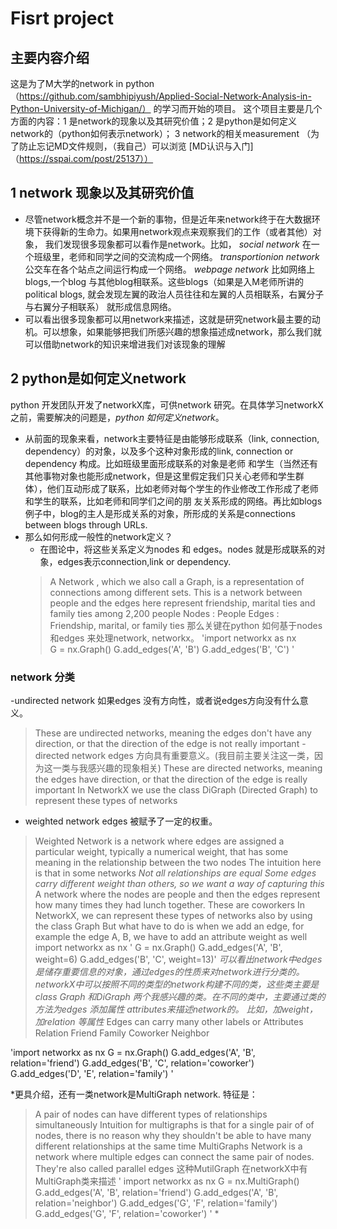 # Fisrt project
## 主要内容介绍
这是为了M大学的network in python（https://github.com/sambhipiyush/Applied-Social-Network-Analysis-in-Python-University-of-Michigan/） 的学习而开始的项目。
这个项目主要是几个方面的内容：1 是network的现象以及其研究价值；2 是python是如何定义network的（python如何表示network）； 3 network的相关measurement
（为了防止忘记MD文件规则，（我自己）可以浏览 [MD认识与入门]（https://sspai.com/post/25137））

## 1 network 现象以及其研究价值
- 尽管network概念并不是一个新的事物，但是近年来network终于在大数据环境下获得新的生命力。如果用network观点来观察我们的工作（或者其他）对象，
  我们发现很多现象都可以看作是network。比如，
    *social network* 
    在一个班级里，老师和同学之间的交流构成一个网络。
    *transportionion network*
    公交车在各个站点之间运行构成一个网络。
    *webpage network*
    比如网络上blogs,一个blog 与其他blog相联系。这些blogs（如果是入M老师所讲的political blogs, 就会发现左翼的政治人员往往和左翼的人员相联系，右翼分子与右翼分子相联系）
    就形成信息网络。
 - 可以看出很多现象都可以用network来描述，这就是研究network最主要的动机。可以想象，如果能够把我们所感兴趣的想象描述成network，那么我们就可以借助network的知识来增进我们对该现象的理解
## 2 python是如何定义network
  python 开发团队开发了networkX库，可供network 研究。在具体学习networkX之前，需要解决的问题是，*python 如何定义network*。
- 从前面的现象来看，network主要特征是由能够形成联系（link, connection, dependency）的对象，以及多个这种对象形成的link, connection or dependency 构成。比如班级里面形成联系的对象是老师   和学生（当然还有其他事物对象也能形成network，但是这里假定我们只关心老师和学生群体），他们互动形成了联系，比如老师对每个学生的作业修改工作形成了老师和学生的联系，比如老师和同学们之间的朋   友关系形成的网络。再比如blogs例子中，blog的主人是形成关系的对象，所形成的关系是connections between blogs through URLs. 
- 那么如何形成一般性的network定义？ 
  * 在图论中，将这些关系定义为nodes 和 edges。nodes 就是形成联系的对象，edges表示connection,link or dependency.
  > A Network , which we also call a Graph, is a representation of connections among different sets. 
  > This is a network between people and the edges here represent friendship, marital ties and family ties among 2,200 people
  > Nodes : People
  > Edges : Friendship, marital, or family ties
  那么关键在python 如何基于nodes 和edges 来处理network, networkx。
  'import networkx as nx  
  G = nx.Graph()
  G.add_edges('A', 'B')
  G.add_edges('B', 'C') '
### network 分类
  -undirected network 
  如果edges 没有方向性，或者说edges方向没有什么意义。
  >These are undirected networks, meaning the edges don't have any direction, or that the direction of the edge is not really important
  -directed network
  edges 方向具有重要意义。(我目前主要关注这一类，因为这一类与我感兴趣的现象相关)
  >These are directed networks, meaning the edges have direction, or that the direction of the edge is really important
  >In NetworkX we use the class DiGraph (Directed Graph) to represent these types of networks
  - weighted network
  edges 被赋予了一定的权重。
  >Weighted Network is a network where edges are assigned a particular weight, typically a numerical weight, that has some meaning in the relationship between the two nodes
  >The intuition here is that in some networks
  > *Not all relationships are equal*
  > *Some edges carry different weight than others, so we want a way of capturing this*
  > A network where the nodes are people and then the edges represent how many times they had lunch together. These are coworkers
  > In NetworkX, we can represent these types of networks also by using the class Graph
  > But what have to do is when we add an edge, for example the edge A, B, we have to add an attribute weight as well
  >  import networkx as nx
 ' G = nx.Graph()
  G.add_edges('A', 'B', weight=6)
  G.add_edges('B', 'C', weight=13)'
  *可以看出network中edges是储存重要信息的对象，通过edges的性质来对network进行分类的。networkX中可以按照不同的类型的network构建不同的类，这些类主要是class Graph 和DiGraph 两个我感兴趣的类。在不同的类中，主要通过类的方法为edges 添加属性 attributes来描述network的。 比如，加weight，加relation 等属性*
  > Edges can carry many other labels or Attributes
>Relation
>Friend
>Family
>Coworker
>Neighbor

'import networkx as nx
 G = nx.Graph()
 G.add_edges('A', 'B', relation='friend')
 G.add_edges('B', 'C', relation='coworker')
 G.add_edges('D', 'E', relation='family') '

*更具介绍，还有一类network是MultiGraph network.
特征是：
>A pair of nodes can have different types of relationships simultaneously
>Intuition for multigraphs is that for a single pair of of nodes, there is no reason why they shouldn't be able to have many different relationships at the same time
>MultiGraphs Network is a network where multiple edges can connect the same pair of nodes. They're also called parallel edges
这种MutilGraph 在networkX中有 MultiGraph类来描述
 ' import networkx as nx
  G = nx.MultiGraph()
  G.add_edges('A', 'B', relation='friend')
  G.add_edges('A', 'B', relation='neighbor')
  G.add_edges('G', 'F', relation='family')
  G.add_edges('G', 'F', relation='coworker') ' *
  

 
  
